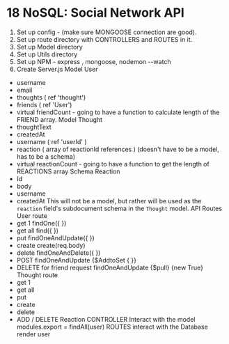 # 18 NoSQL: Social Network API
1. Set up config - (make sure MONGOOSE connection are good).
2. Set up route directory with CONTROLLERS and ROUTES in it.
3. Set up Model directory
4. Set up Utils directory
5. Set up NPM - express , mongoose, nodemon --watch
6. Create Server.js
Model User
- username
- email
- thoughts ( ref 'thought')
- friends ( ref 'User')
- virtual friendCount - going to have a function to calculate length of the FRIEND array.
Model Thought
- thoughtText
- createdAt
- username ( ref 'userId' )
- reaction ( array of reactionId references )
(doesn't have to be a model, has to be a schema)
- virtual reactionCount - going to have a function
to get the length of REACTIONS array
Schema Reaction
- Id
- body
- username
- createdAt
This will not be a model, but rather will be used as the `reaction` field's subdocument schema in the `Thought` model.
API Routes
User route
- get 1 findOne({ })
- get all find({ })
- put findOneAndUpdate({ })
- create create(req.body)
- delete findOneAndDelete({ })
- POST findOneAndUpdate {$AddtoSet { }}
- DELETE for friend request findOneAndUpdate {$pull} {new True}
Thought route
- get 1
- get all
- put
- create
- delete
- ADD / DELETE Reaction
CONTROLLER
Interact with the model
modules.export = findAll(user)
ROUTES interact with the Database
render user